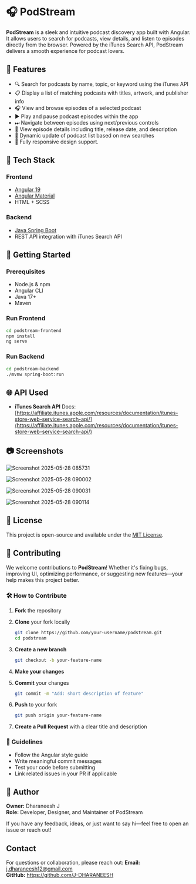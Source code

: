 # 🎧 PodStream

**PodStream** is a sleek and intuitive podcast discovery app built with Angular. It allows users to search for podcasts, view details, and listen to episodes directly from the browser. Powered by the iTunes Search API, PodStream delivers a smooth experience for podcast lovers.

## 🌟 Features

- 🔍 Search for podcasts by name, topic, or keyword using the iTunes API
- 📋 Display a list of matching podcasts with titles, artwork, and publisher info
- 🎧 View and browse episodes of a selected podcast
- ▶️ Play and pause podcast episodes within the app
- ⏭ Navigate between episodes using next/previous controls
- 📂 View episode details including title, release date, and description
- 🔄 Dynamic update of podcast list based on new searches
- 📱 Fully responsive design support.


## 🧩 Tech Stack

### Frontend
- [Angular 19](https://angular.io/)
- [Angular Material](https://material.angular.io/)
- HTML + SCSS

### Backend
- [Java Spring Boot](https://spring.io/projects/spring-boot)
- REST API integration with iTunes Search API

## 🚀 Getting Started

### Prerequisites

- Node.js & npm
- Angular CLI
- Java 17+
- Maven

### Run Frontend

```bash
cd podstream-frontend
npm install
ng serve
````

### Run Backend

```bash
cd podstream-backend
./mvnw spring-boot:run
```

## 🌐 API Used

* **iTunes Search API**
  Docs: [https://affiliate.itunes.apple.com/resources/documentation/itunes-store-web-service-search-api/](https://affiliate.itunes.apple.com/resources/documentation/itunes-store-web-service-search-api/)

## 📷 Screenshots

![Screenshot 2025-05-28 085731](https://github.com/user-attachments/assets/78941d21-d255-4820-bead-6398dc62cfe6)

![Screenshot 2025-05-28 090002](https://github.com/user-attachments/assets/ed84feab-6eb0-4118-875f-a0d75b5d8a5d)

![Screenshot 2025-05-28 090031](https://github.com/user-attachments/assets/47020808-9b64-4601-bb34-499486b19d26)

![Screenshot 2025-05-28 090114](https://github.com/user-attachments/assets/7c52be24-c130-4540-86f9-d1bae5c2ade3)


## 📄 License

This project is open-source and available under the [MIT License](LICENSE).

## 👥 Contributing

We welcome contributions to **PodStream**! Whether it's fixing bugs, improving UI, optimizing performance, or suggesting new features—your help makes this project better.

### 🛠 How to Contribute

1. **Fork** the repository
2. **Clone** your fork locally

   ```bash
   git clone https://github.com/your-username/podstream.git
   cd podstream
   ```
3. **Create a new branch**

   ```bash
   git checkout -b your-feature-name
   ```
4. **Make your changes**
5. **Commit** your changes

   ```bash
   git commit -m "Add: short description of feature"
   ```
6. **Push** to your fork

   ```bash
   git push origin your-feature-name
   ```
7. **Create a Pull Request** with a clear title and description

### 📌 Guidelines

* Follow the Angular style guide
* Write meaningful commit messages
* Test your code before submitting
* Link related issues in your PR if applicable


## 👤 Author

**Owner:** Dharaneesh J<br>
**Role:** Developer, Designer, and Maintainer of PodStream

If you have any feedback, ideas, or just want to say hi—feel free to open an issue or reach out!

## Contact

For questions or collaboration, please reach out:
**Email:** j.dharaneesh12@gmail.com<br>
**GitHub:** https://github.com/J-DHARANEESH





